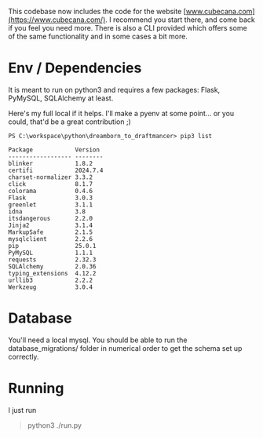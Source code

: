 This codebase now includes the code for the website [www.cubecana.com](https://www.cubecana.com/). I recommend you start there, and come back if you feel you need more. There is also a CLI provided which offers some of the same functionality and in some cases a bit more.

# Env / Dependencies

It is meant to run on python3 and requires a few packages: Flask, PyMySQL, SQLAlchemy at least. 

Here's my full local if it helps. I'll make a pyenv at some point... or you could, that'd be a great contribution ;) 
```
PS C:\workspace\python\dreamborn_to_draftmancer> pip3 list

Package            Version
------------------ --------
blinker            1.8.2
certifi            2024.7.4
charset-normalizer 3.3.2
click              8.1.7
colorama           0.4.6
Flask              3.0.3
greenlet           3.1.1
idna               3.8
itsdangerous       2.2.0
Jinja2             3.1.4
MarkupSafe         2.1.5
mysqlclient        2.2.6
pip                25.0.1
PyMySQL            1.1.1
requests           2.32.3
SQLAlchemy         2.0.36
typing_extensions  4.12.2
urllib3            2.2.2
Werkzeug           3.0.4
```

# Database
You'll need a local mysql. You should be able to run the database_migrations/ folder in numerical order to get the schema set up correctly.

# Running
I just run

> python3 ./run.py
